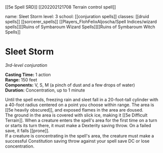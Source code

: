 [[5e Spell SRD]]
[[202202121708 Terrain control spell]]

name: Sleet Storm
level: 3
school: [[conjuration spells]]
classes: [[druid spells]]
         [[sorcerer_spells]]
         [[Players_FlohFelixAljoscha/Spell Indices/wizard spells]][[Ruins of Symbaroum Wizard Spells]][[Ruins of Symbaroum Witch Spells]]

# Sleet Storm 
_3rd-level conjuration_ 

**Casting Time:** 1 action    
**Range:** 150 feet    
**Components:** V, S, M (a pinch of dust and a few drops of water)    
**Duration:** Concentration, up to 1 minute 

Until the spell ends, freezing rain and sleet fall in a 20-foot-tall cylinder with a 40-foot radius centered on a point you choose within range. The area is [[5e heavily obscured]], and exposed flames in the area are doused.    
The ground in the area is covered with slick ice, making it [[5e Difficult Terrain]]. When a creature enters the spell's area for the first time on a turn or starts its turn there, it must make a Dexterity saving throw. On a failed save, it falls [[prone]].    
If a creature is concentrating in the spell's area, the creature must make a successful Constitution saving throw against your spell save DC or lose concentration. 
